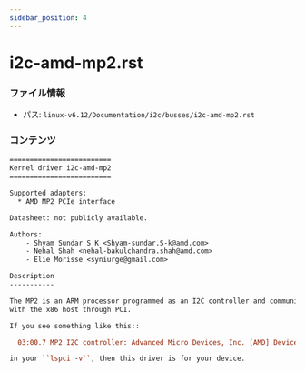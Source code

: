 ```yaml
---
sidebar_position: 4
---
```

# i2c-amd-mp2.rst

### ファイル情報

- パス: `linux-v6.12/Documentation/i2c/busses/i2c-amd-mp2.rst`

### コンテンツ

```rst
=========================
Kernel driver i2c-amd-mp2
=========================

Supported adapters:
  * AMD MP2 PCIe interface

Datasheet: not publicly available.

Authors:
	- Shyam Sundar S K <Shyam-sundar.S-k@amd.com>
	- Nehal Shah <nehal-bakulchandra.shah@amd.com>
	- Elie Morisse <syniurge@gmail.com>

Description
-----------

The MP2 is an ARM processor programmed as an I2C controller and communicating
with the x86 host through PCI.

If you see something like this::

  03:00.7 MP2 I2C controller: Advanced Micro Devices, Inc. [AMD] Device 15e6

in your ``lspci -v``, then this driver is for your device.

```
